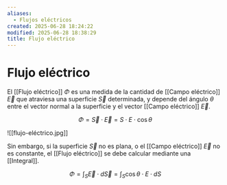 ```yaml
---
aliases:
  - Flujos eléctricos
created: 2025-06-28 18:24:22
modified: 2025-06-28 18:38:29
title: Flujo eléctrico
---
```


# Flujo eléctrico

El [[Flujo eléctrico]] $\Phi$ es una medida de la cantidad de [[Campo eléctrico]] $\vec{E}$ que atraviesa una superficie $\vec{S}$ determinada, y depende del ángulo $\theta$ entre el vector normal a la superficie y el vector [[Campo eléctrico]] $\vec{E}$.

$$
\Phi =
\vec{S} \cdot \vec{E} =
S \cdot E \cdot \cos \theta
$$

![[flujo-eléctrico.jpg]]

Sin embargo, si la superficie $\vec{S}$ no es plana, o el [[Campo eléctrico]] $\vec{E}$ no es constante, el [[Flujo eléctrico]] se debe calcular mediante una [[Integral]].

$$
\Phi =
\int_S \vec{E} \cdot d \vec{S} =
\int_S \cos \theta \cdot E \cdot dS
$$
